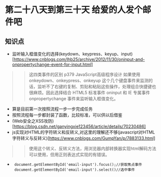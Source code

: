 第二十八天到第三十天 给爱的人发个邮件吧
==============================
## 知识点
* 监听输入框值变化的选择(keydown、keypress、keyup、input)[https://www.cnblogs.com/lhb25/archive/2012/11/30/oninput-and-onpropertychange-event-for-input.html]
>> 这四类事件的区别 p379 JavaScript高级程序设计
>>如果使用 onkeydown、onkeypress、onkeyup 这个几个键盘事件来监测的话，监听不了右键的复制、剪贴和粘贴这些操作，处理组合快捷键也很麻烦。因此选择结合 HTML5 标准事件 oninput 和 IE 专属事件 onpropertychange 事件来监听输入框值变化。
* 算是目前第一次按照流程一步一步完成任务
* 按照流程每一步都封装了函数，比较标准，可以供以后借鉴
* (Web安全之XSS攻防)[https://blog.csdn.net/ganyingxie123456/article/details/70230486]
* js实现对HTML的字符转义和反转义,对这里的理解还不够(javascript对HTML字符转义与反转义)[https://www.cnblogs.com/GumpYan/p/7883133.html]
>> 使用这个转义、反转义方法，用浏览器内部转换器实现html解码方法可以使用，但用正则表达式实现的有错误。
*  ```
	document.getElementById('email-input').focus();//获取焦点事件
	document.getElementById('email-input').select()//选中事件
	```